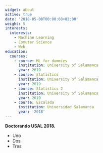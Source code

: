 ```yaml
---
widget: about
active: true
date: '2018-05-08T00:00:00+02:00'
weight: 5
interests:
  interests:
    - Machine Learning
    - Comuter Science
    - Web
education:
  courses:
    - course: ML for dummies
      institution: University of Salamanca
      year: 2019
    - course: Statistics
      institution: University of Salamanca
      year: 2019
    - course: Statistics 2
      institution: University of Salamanca
      year: 2019
    - course: Escalada
      institution: Universidad Salamanca
      year: '2018'
---
```

**Doctorando USAL 2018.**



* Uno
* Dos 
* Tres
